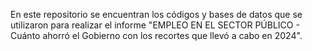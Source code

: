 En este repositorio se encuentran los códigos y bases de datos que se utilizaron para realizar el informe "EMPLEO EN EL
SECTOR PÚBLICO - Cuánto ahorró el Gobierno con los recortes que llevó a cabo en 2024". 
